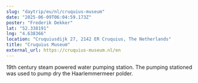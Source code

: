 ```yaml
---
slug: "daytrip/eu/nl/cruquius-museum"
date: "2025-06-09T06:04:59.173Z"
poster: "Frederik Dekker"
lat: "52.338191"
lng: "4.638366"
location: "Cruquiusdijk 27, 2142 ER Cruquius, The Netherlands"
title: "Cruquius Museum"
external_url: https://cruquius-museum.nl/en
---
```

19th century steam powered water pumping station. The pumping stationed was used to pump dry the Haarlemmermeer polder. 